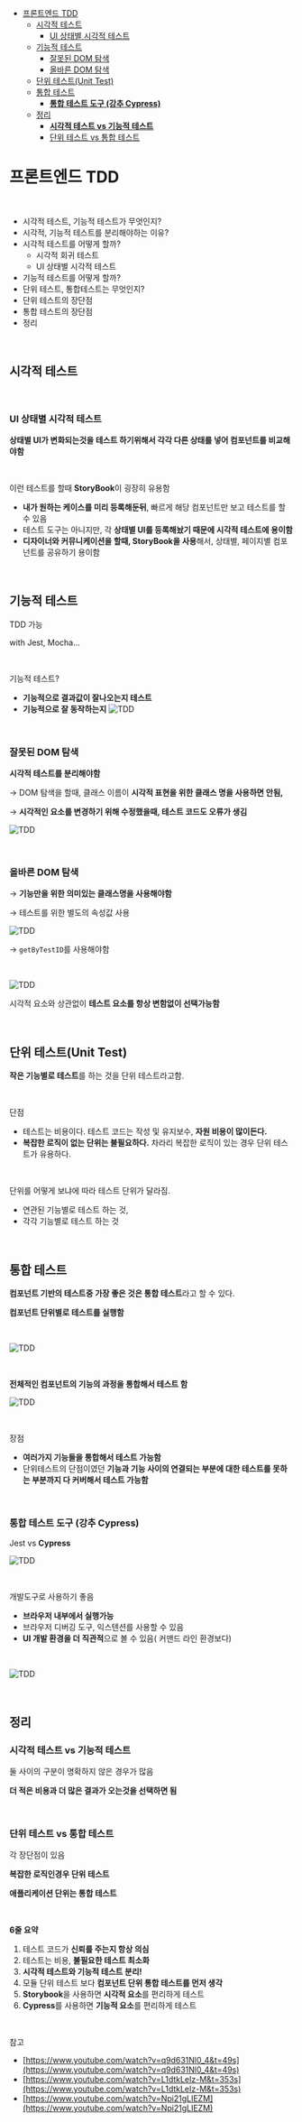- [프론트엔드 TDD](#프론트엔드-tdd)
  - [시각적 테스트](#시각적-테스트)
    - [UI 상태별 시각적 테스트](#ui-상태별-시각적-테스트)
  - [기능적 테스트](#기능적-테스트)
    - [잘못된 DOM 탐색](#잘못된-dom-탐색)
    - [올바른 DOM 탐색](#올바른-dom-탐색)
  - [단위 테스트(Unit Test)](#단위-테스트unit-test)
  - [통합 테스트](#통합-테스트)
    - [**통합 테스트 도구 (강추 Cypress)**](#통합-테스트-도구-강추-cypress)
  - [정리](#정리)
    - [**시각적 테스트 vs 기능적 테스트**](#시각적-테스트-vs-기능적-테스트)
    - [단위 테스트 vs 통합 테스트](#단위-테스트-vs-통합-테스트)

# 프론트엔드 TDD

<br>

- 시각적 테스트, 기능적 테스트가 무엇인지?
- 시각적, 기능적 테스트를 분리해야하는 이유?
- 시각적 테스트를 어떻게 할까?
  - 시각적 회귀 테스트
  - UI 상태별 시각적 테스트
- 기능적 테스트를 어떻게 할까?
- 단위 테스트, 통합테스트는 무엇인지?
- 단위 테스트의 장단점
- 통합 테스트의 장단점
- 정리

<br>

## 시각적 테스트

<br>

### UI 상태별 시각적 테스트

**상태별 UI가 변화되는것을 테스트 하기위해서 각각 다른 상태를 넣어 컴포넌트를 비교해야함**

<br>

이런 테스트를 할때 **StoryBook**이 굉장히 유용함

- **내가 원하는 케이스를 미리 등록해둔뒤**, 빠르게 해당 컴포넌트만 보고 테스트를 할 수 있음
- 테스트 도구는 아니지만, 각 **상태별 UI를 등록해놨기 때문에 시각적 테스트에 용이함**
- **디자이너와 커뮤니케이션을 할때, StoryBook을 사용**해서, 상태별, 페이지별 컴포넌트를 공유하기 용이함

<br>

## 기능적 테스트

TDD 가능

with Jest, Mocha...

<br>

기능적 테스트?

- **기능적으로 결과값이 잘나오는지 테스트**
- **기능적으로 잘 동작하는지**
  ![TDD](../Images/TDD/TDD-1.png)

<br>

### 잘못된 DOM 탐색

**시각적 테스트를 분리해야함**

→ DOM 탐색을 할때, 클래스 이름이 **시각적 표현을 위한 클래스 명을 사용하면 안됨,**

→ **시각적인 요소를 변경하기 위해 수정했을때, 테스트 코드도 오류가 생김**

![TDD](../Images/TDD/TDD-2.png)

<br>

### 올바른 DOM 탐색

→ **기능만을 위한 의미있는 클래스명을 사용해야함**

→ 테스트를 위한 별도의 속성값 사용

![TDD](../Images/TDD/TDD-3.png)

→ `getByTestID`를 사용해야함

<br>

![TDD](../Images/TDD/TDD-4.png)

시각적 요소와 상관없이 **테스트 요소를 항상 변함없이 선택가능함**

<br>

## 단위 테스트(Unit Test)

**작은 기능별로 테스트**를 하는 것을 단위 테스트라고함.

<br>

단점

- 테스트는 비용이다. 테스트 코드는 작성 및 유지보수, **자원 비용이 많이든다.**
- **복잡한 로직이 없는 단위는 불필요하다.** 차라리 복잡한 로직이 있는 경우 단위 테스트가 유용하다.

<br>

단위를 어떻게 보냐에 따라 테스트 단위가 달라짐.

- 연관된 기능별로 테스트 하는 것,
- 각각 기능별로 테스트 하는 것

<br>

## 통합 테스트

**컴포넌트 기반의 테스트중 가장 좋은 것은 통합 테스트**라고 할 수 있다.

**컴포넌트 단위별로 테스트를 실행함**

<br>

![TDD](../Images/TDD/TDD-5.png)

<br>

**전체적인 컴포넌트의 기능의 과정을 통합해서 테스트 함**

![TDD](../Images/TDD/TDD-6.png)

<br>

장점

- **여러가지 기능들을 통합해서 테스트 가능함**
- 단위테스트의 단점이였던 **기능과 기능 사이의 연결되는 부분에 대한 테스트를 못하는 부분까지 다 커버해서 테스트 가능함**

<br>

### **통합 테스트 도구 (강추 Cypress)**

Jest vs **Cypress**

![TDD](../Images/TDD/TDD-7.png)

<br>

개발도구로 사용하기 좋음

- **브라우저 내부에서 실행가능**
- 브라우저 디버깅 도구, 익스텐션를 사용할 수 있음
- **UI 개발 환경을 더 직관적**으로 볼 수 있음( 커맨드 라인 환경보다)

<br>

![TDD](../Images/TDD/TDD-8.png)

<br>

## 정리

### **시각적 테스트 vs 기능적 테스트**

둘 사이의 구분이 명확하지 않은 경우가 많음

**더 적은 비용과 더 많은 결과가 오는것을 선택하면 됨**

<br>

### 단위 테스트 vs 통합 테스트

각 장단점이 있음

**복잡한 로직인경우 단위 테스트**

**애플리케이션 단위는 통합 테스트**

<br>

**6줄 요약**

1. 테스트 코드가 **신뢰를 주는지 항상 의심**
2. 테스트는 비용, **불필요한 테스트 최소화**
3. **시각적 테스트와 기능적 테스트 분리!**
4. 모듈 단위 테스트 보다 **컴포넌트 단위 통합 테스트를 먼저 생각**
5. **Storybook**을 사용하면 **시각적 요소**를 편리하게 테스트
6. **Cypress**를 사용하면 **기능적 요소**를 편리하게 테스트

<br>

참고

- [https://www.youtube.com/watch?v=q9d631Nl0_4&t=49s](https://www.youtube.com/watch?v=q9d631Nl0_4&t=49s)
- [https://www.youtube.com/watch?v=L1dtkLeIz-M&t=353s](https://www.youtube.com/watch?v=L1dtkLeIz-M&t=353s)
- [https://www.youtube.com/watch?v=Npi21gLIEZM](https://www.youtube.com/watch?v=Npi21gLIEZM)